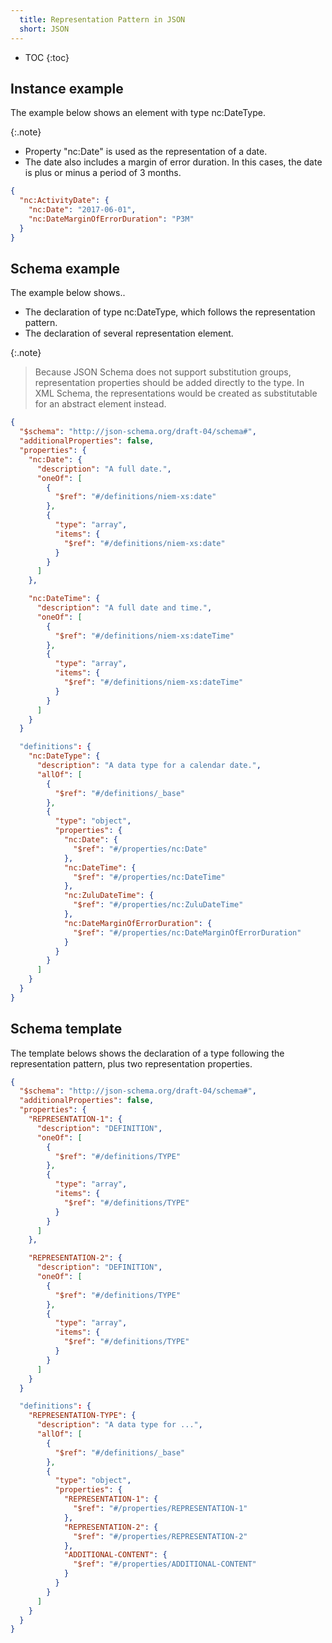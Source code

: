 ```yaml
---
  title: Representation Pattern in JSON
  short: JSON
---
```


- TOC
{:toc}

## Instance example

The example below shows an element with type nc:DateType.

{:.note}
- Property "nc:Date" is used as the representation of a date.
- The date also includes a margin of error duration.  In this cases, the date is plus or minus a period of 3 months.

```json
{
  "nc:ActivityDate": {
    "nc:Date": "2017-06-01",
    "nc:DateMarginOfErrorDuration": "P3M"
  }
}
```

## Schema example

The example below shows..

- The declaration of type nc:DateType, which follows the representation pattern.
- The declaration of several representation element.

{:.note}
> Because JSON Schema does not support substitution groups, representation properties should be added directly to the type.  In XML Schema, the representations would be created as substitutable for an abstract element instead.

```json
{
  "$schema": "http://json-schema.org/draft-04/schema#",
  "additionalProperties": false,
  "properties": {
    "nc:Date": {
      "description": "A full date.",
      "oneOf": [
        {
          "$ref": "#/definitions/niem-xs:date"
        },
        {
          "type": "array",
          "items": {
            "$ref": "#/definitions/niem-xs:date"
          }
        }
      ]
    },

    "nc:DateTime": {
      "description": "A full date and time.",
      "oneOf": [
        {
          "$ref": "#/definitions/niem-xs:dateTime"
        },
        {
          "type": "array",
          "items": {
            "$ref": "#/definitions/niem-xs:dateTime"
          }
        }
      ]
    }
  }

  "definitions": {
    "nc:DateType": {
      "description": "A data type for a calendar date.",
      "allOf": [
        {
          "$ref": "#/definitions/_base"
        },
        {
          "type": "object",
          "properties": {
            "nc:Date": {
              "$ref": "#/properties/nc:Date"
            },
            "nc:DateTime": {
              "$ref": "#/properties/nc:DateTime"
            },
            "nc:ZuluDateTime": {
              "$ref": "#/properties/nc:ZuluDateTime"
            },
            "nc:DateMarginOfErrorDuration": {
              "$ref": "#/properties/nc:DateMarginOfErrorDuration"
            }
          }
        }
      ]
    }
  }
}
```

## Schema template

The template belows shows the declaration of a type following the representation pattern, plus two representation properties.

```json
{
  "$schema": "http://json-schema.org/draft-04/schema#",
  "additionalProperties": false,
  "properties": {
    "REPRESENTATION-1": {
      "description": "DEFINITION",
      "oneOf": [
        {
          "$ref": "#/definitions/TYPE"
        },
        {
          "type": "array",
          "items": {
            "$ref": "#/definitions/TYPE"
          }
        }
      ]
    },

    "REPRESENTATION-2": {
      "description": "DEFINITION",
      "oneOf": [
        {
          "$ref": "#/definitions/TYPE"
        },
        {
          "type": "array",
          "items": {
            "$ref": "#/definitions/TYPE"
          }
        }
      ]
    }
  }

  "definitions": {
    "REPRESENTATION-TYPE": {
      "description": "A data type for ...",
      "allOf": [
        {
          "$ref": "#/definitions/_base"
        },
        {
          "type": "object",
          "properties": {
            "REPRESENTATION-1": {
              "$ref": "#/properties/REPRESENTATION-1"
            },
            "REPRESENTATION-2": {
              "$ref": "#/properties/REPRESENTATION-2"
            },
            "ADDITIONAL-CONTENT": {
              "$ref": "#/properties/ADDITIONAL-CONTENT"
            }
          }
        }
      ]
    }
  }
}
```
